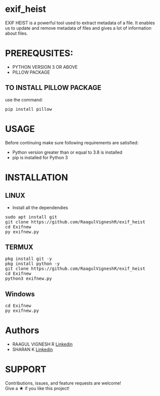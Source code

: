 # exif_heist
EXIF HEIST is a powerful tool used to extract metadata of a file. It enables us to update and remove metadata of files and gives a lot of information about files.

# PREREQUSITES:
* PYTHON VERSION 3 OR ABOVE                                                                                                                        
* PILLOW PACKAGE
## TO INSTALL PILLOW PACKAGE
use the command:
   <pre>pip install pillow</pre>
# USAGE
Before continuing make sure following requirements are satisfied:
   * Python version greater than or equal to 3.8 is installed
   * pip is installed for Python 3
 
# INSTALLATION
## LINUX
- Install all the dependendies 
<pre>
sudo apt install git
git clone https://github.com/RaagulVigneshR/exif_heist
cd Exifnew
py exifnew.py
</pre>
## TERMUX
<pre>
pkg install git -y 
pkg install python -y 
git clone https://github.com/RaagulVigneshR/exif_heist
cd Exifnew
python3 exifnew.py
</pre>
## Windows
<pre>
cd Exifnew
py exifnew.py
</pre>
# Authors
 * RAAGUL VIGNESH R [Linkedin](https://www.linkedin.com/in/raagul-vignesh-10842a228/) 
 * SHARAN K [Linkedin](https://www.linkedin.com/in/sharan-k-40809b221/) 
# SUPPORT
Contributions, issues, and feature requests are welcome!\
Give a ★ if you like this project!
